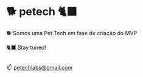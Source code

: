# 🐕 petech 🐈‍⬛
🐕 Somos uma Pet Tech em fase de criação do MVP

🐈‍⬛ Stay tuned!
##
:mailbox: petechlabs@gmail.com
